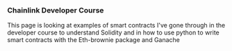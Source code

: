 ### Chainlink Developer Course

This page is looking at examples of smart contracts I've gone through in the developer course to understand Solidity and in how to use python to write smart contracts with the Eth-brownie package and Ganache
